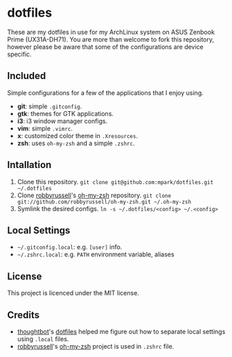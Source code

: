 dotfiles
================

These are my dotfiles in use for my ArchLinux system on ASUS Zenbook Prime (UX31A-DH71).
You are more than welcome to fork this repository, however please be aware that some of the configurations are device specific.

Included
--------
Simple configurations for a few of the applications that I enjoy using.

* __git__: simple `.gitconfig`.
* __gtk__: themes for GTK applications.
* __i3__: i3 window manager configs.
* __vim__: simple `.vimrc`.
* __x__: customized color theme in `.Xresources`.
* __zsh__: uses `oh-my-zsh` and a simple `.zshrc`.

Intallation
-----------
1. Clone this repository. `git clone git@github.com:mpark/dotfiles.git ~/.dotfiles`
3. Clone [robbyrussell](http://github.com/robbyrussell)'s [oh-my-zsh](https://github.com/robbyrussell/oh-my-zsh) repository. `git clone git://github.com/robbyrussell/oh-my-zsh.git ~/.oh-my-zsh`
2. Symlink the desired configs. `ln -s ~/.dotfiles/<config> ~/.<config>`

Local Settings
--------------
* `~/.gitconfig.local`: e.g. `[user]` info.
* `~/.zshrc.local`: e.g. `PATH` environment variable, aliases

License
-------
This project is licenced under the MIT license.

Credits
-------
* [thoughtbot](http://github.com/thoughtbot)'s [dotfiles](https://github.com/thoughtbot/dotfiles) helped me figure out how to separate local settings using `.local` files.
* [robbyrussell](http://github.com/robbyrussell)'s [oh-my-zsh](https://github.com/robbyrussell/oh-my-zsh) project is used in `.zshrc` file.
